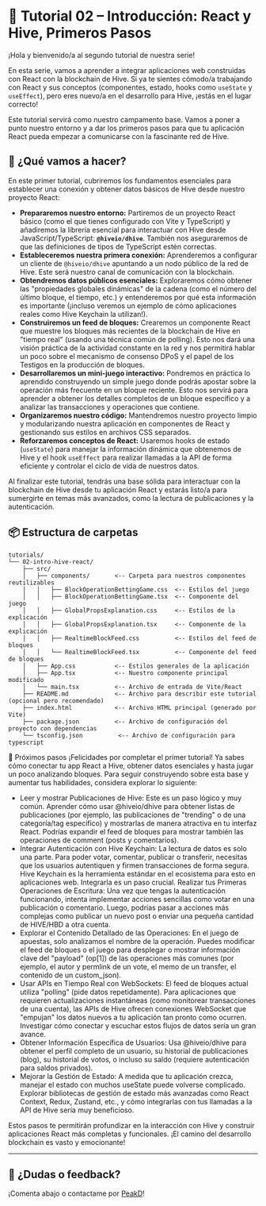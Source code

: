 # 📖 Tutorial 02 – Introducción: React y Hive, Primeros Pasos

¡Hola y bienvenido/a al segundo tutorial de nuestra serie!

En esta serie, vamos a aprender a integrar aplicaciones web construidas con React con la blockchain de Hive. Si ya te sientes cómodo/a trabajando con React y sus conceptos (componentes, estado, hooks como `useState` y `useEffect`), pero eres nuevo/a en el desarrollo para Hive, ¡estás en el lugar correcto!

Este tutorial servirá como nuestro campamento base. Vamos a poner a punto nuestro entorno y a dar los primeros pasos para que tu aplicación React pueda empezar a comunicarse con la fascinante red de Hive.

## 🚀 ¿Qué vamos a hacer?

En este primer tutorial, cubriremos los fundamentos esenciales para establecer una conexión y obtener datos básicos de Hive desde nuestro proyecto React:

* **Prepararemos nuestro entorno:** Partiremos de un proyecto React básico (como el que tienes configurado con Vite y TypeScript) y añadiremos la librería esencial para interactuar con Hive desde JavaScript/TypeScript: **`@hiveio/dhive`**. También nos aseguraremos de que las definiciones de tipos de TypeScript estén correctas.
* **Estableceremos nuestra primera conexión:** Aprenderemos a configurar un cliente de `@hiveio/dhive` apuntando a un nodo público de la red de Hive. Este será nuestro canal de comunicación con la blockchain.
* **Obtendremos datos públicos esenciales:** Exploraremos cómo obtener las "propiedades globales dinámicas" de la cadena (como el número del último bloque, el tiempo, etc.) y entenderemos por qué esta información es importante (¡incluso veremos un ejemplo de cómo aplicaciones reales como Hive Keychain la utilizan!).
* **Construiremos un feed de bloques:** Crearemos un componente React que muestre los bloques más recientes de la blockchain de Hive en "tiempo real" (usando una técnica común de polling). Esto nos dará una visión práctica de la actividad constante en la red y nos permitirá hablar un poco sobre el mecanismo de consenso DPoS y el papel de los Testigos en la producción de bloques.
* **Desarrollaremos un mini-juego interactivo:** Pondremos en práctica lo aprendido construyendo un simple juego donde podrás apostar sobre la operación más frecuente en un bloque reciente. Esto nos servirá para aprender a obtener los detalles completos de un bloque específico y a analizar las transacciones y operaciones que contiene.
* **Organizaremos nuestro código:** Mantendremos nuestro proyecto limpio y modularizando nuestra aplicación en componentes de React y gestionando sus estilos en archivos CSS separados.
* **Reforzaremos conceptos de React:** Usaremos hooks de estado (`useState`) para manejar la información dinámica que obtenemos de Hive y el hook `useEffect` para realizar llamadas a la API de forma eficiente y controlar el ciclo de vida de nuestros datos.

Al finalizar este tutorial, tendrás una base sólida para interactuar con la blockchain de Hive desde tu aplicación React y estarás listo/a para sumergirte en temas más avanzados, como la lectura de publicaciones y la autenticación.

## 📦 Estructura de carpetas

```
tutorials/
└── 02-intro-hive-react/
    ├── src/
    │   ├── components/       <-- Carpeta para nuestros componentes reutilizables
    │   │   ├── BlockOperationBettingGame.css  <-- Estilos del juego
    │   │   ├── BlockOperationBettingGame.tsx  <-- Componente del juego
    │   │   ├── GlobalPropsExplanation.css     <-- Estilos de la explicación
    │   │   ├── GlobalPropsExplanation.tsx     <-- Componente de la explicación
    │   │   ├── RealtimeBlockFeed.css          <-- Estilos del feed de bloques
    │   │   └── RealtimeBlockFeed.tsx          <-- Componente del feed de bloques
    │   ├── App.css           <-- Estilos generales de la aplicación
    │   ├── App.tsx           <-- Nuestro componente principal modificado
    │   └── main.tsx          <-- Archivo de entrada de Vite/React
    ├── README.md             <-- Archivo para describir este tutorial (opcional pero recomendado)
    ├── index.html            <-- Archivo HTML principal (generado por Vite)
    ├── package.json          <-- Archivo de configuración del proyecto con dependencias
    └── tsconfig.json          <-- Archivo de configuración para typescript
```

🔧 Próximos pasos
¡Felicidades por completar el primer tutorial! Ya sabes cómo conectar tu app React a Hive, obtener datos esenciales y hasta jugar un poco analizando bloques. Para seguir construyendo sobre esta base y aumentar tus habilidades, considera explorar lo siguiente:

- Leer y mostrar Publicaciones de Hive: Este es un paso lógico y muy común. Aprender cómo usar @hiveio/dhive para obtener listas de publicaciones (por ejemplo, las publicaciones de "trending" o de una categoría/tag específico) y mostrarlas de manera atractiva en tu interfaz React. Podrías expandir el feed de bloques para mostrar también las operaciones de comment (posts y comentarios).
- Integrar Autenticación con Hive Keychain: La lectura de datos es solo una parte. Para poder votar, comentar, publicar o transferir, necesitas que los usuarios autentiquen y firmen transacciones de forma segura. Hive Keychain es la herramienta estándar en el ecosistema para esto en aplicaciones web. Integrarla es un paso crucial.
Realizar tus Primeras Operaciones de Escritura: Una vez que tengas la autenticación funcionando, intenta implementar acciones sencillas como votar en una publicación o comentario. Luego, podrías pasar a acciones más complejas como publicar un nuevo post o enviar una pequeña cantidad de HIVE/HBD a otra cuenta.
- Explorar el Contenido Detallado de las Operaciones: En el juego de apuestas, solo analizamos el nombre de la operación. Puedes modificar el feed de bloques o el juego para desplegar o mostrar información clave del "payload" (op[1]) de las operaciones más comunes (por ejemplo, el autor y permlink de un vote, el memo de un transfer, el contenido de un custom_json).
- Usar APIs en Tiempo Real con WebSockets: El feed de bloques actual utiliza "polling" (pide datos repetidamente). Para aplicaciones que requieren actualizaciones instantáneas (como monitorear transacciones de una cuenta), las APIs de Hive ofrecen conexiones WebSocket que "empujan" los datos nuevos a tu aplicación tan pronto como ocurren. Investigar cómo conectar y escuchar estos flujos de datos sería un gran avance.
- Obtener Información Específica de Usuarios: Usa @hiveio/dhive para obtener el perfil completo de un usuario, su historial de publicaciones (blog), su historial de votos, o incluso su saldo (requiere autenticación para saldos privados).
- Mejorar la Gestión de Estado: A medida que tu aplicación crezca, manejar el estado con muchos useState puede volverse complicado. Explorar bibliotecas de gestión de estado más avanzadas como React Context, Redux, Zustand, etc., y cómo integrarlas con tus llamadas a la API de Hive sería muy beneficioso.

Estos pasos te permitirán profundizar en la interacción con Hive y construir aplicaciones React más completas y funcionales. ¡El camino del desarrollo blockchain es vasto y emocionante!

---

## 💬 ¿Dudas o feedback?

¡Comenta abajo o contactame por [PeakD](https://peakd.com/@theghost1980)!